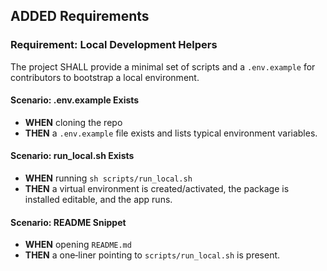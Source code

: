 ## ADDED Requirements
### Requirement: Local Development Helpers
The project SHALL provide a minimal set of scripts and a `.env.example` for contributors to bootstrap a local environment.

#### Scenario: .env.example Exists
- **WHEN** cloning the repo
- **THEN** a `.env.example` file exists and lists typical environment variables.

#### Scenario: run_local.sh Exists
- **WHEN** running `sh scripts/run_local.sh`
- **THEN** a virtual environment is created/activated, the package is installed editable, and the app runs.

#### Scenario: README Snippet
- **WHEN** opening `README.md`
- **THEN** a one‑liner pointing to `scripts/run_local.sh` is present.

